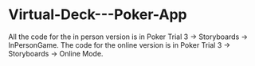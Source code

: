 # Virtual-Deck---Poker-App
All the code for the in person version is in Poker Trial 3 -> Storyboards -> InPersonGame. The code for the online version is in Poker Trial 3 -> Storyboards -> Online Mode.
